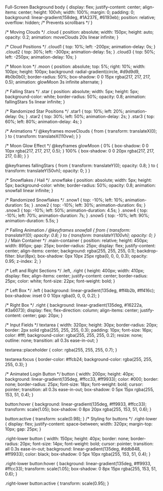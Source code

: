 Full-Screen Background
body {
    display: flex;
    justify-content: center;
    align-items: center;
    height: 100vh;
    width: 100%;
    margin: 0;
    padding: 0;
    background: linear-gradient(158deg, #1A237E, #6193eb);
    position: relative;
    overflow: hidden; /* Prevents scrollbars */
}

/* Moving Clouds */
.cloud {
    position: absolute;
    width: 150px;
    height: auto;
    opacity: 0.2;
    animation: moveClouds 20s linear infinite;
}

/* Cloud Positions */
.cloud1 {
    top: 10%;
    left: -200px;
    animation-delay: 0s;
}
.cloud2 {
    top: 30%;
    left: -300px;
    animation-delay: 5s;
}
.cloud3 {
    top: 50%;
    left: -250px;
    animation-delay: 10s;
}

/* Moon Icon */
.moon {
    position: absolute;
    top: 5%;
    right: 10%;
    width: 100px;
    height: 100px;
    background: radial-gradient(circle, #d9d9d9, #b0b0b0);
    border-radius: 50%;
    box-shadow: 0 0 15px rgba(217, 217, 217, 0.5);
    animation: glowMoon 3s infinite alternate;
}

/* Falling Stars */
.star {
    position: absolute;
    width: 5px;
    height: 5px;
    background-color: white;
    border-radius: 50%;
    opacity: 0.8;
    animation: fallingStars 5s linear infinite;
}

/* Randomized Star Positions */
.star1 { top: 10%; left: 20%; animation-delay: 0s; }
.star2 { top: 30%; left: 50%; animation-delay: 2s; }
.star3 { top: 60%; left: 80%; animation-delay: 4s; }

/* Animations */
@keyframes moveClouds {
    from {
        transform: translateX(0);
    }
    to {
        transform: translateX(110vw);
    }
}

/* Moon Glow Effect */
@keyframes glowMoon {
    0% {
        box-shadow: 0 0 10px rgba(217, 217, 217, 0.5);
    }
    100% {
        box-shadow: 0 0 20px rgba(217, 217, 217, 0.8);
    }
}

@keyframes fallingStars {
    from {
        transform: translateY(0);
        opacity: 0.8;
    }
    to {
        transform: translateY(50vh);
        opacity: 0;
    }
}

/* Snowflakes / Hail */
.snowflake {
    position: absolute;
    width: 5px;
    height: 5px;
    background-color: white;
    border-radius: 50%;
    opacity: 0.8;
    animation: snowfall linear infinite;
}

/* Randomized Snowflakes */
.snow1 { top: -10%; left: 10%; animation-duration: 5s; }
.snow2 { top: -10%; left: 30%; animation-duration: 6s; }
.snow3 { top: -10%; left: 50%; animation-duration: 4.5s; }
.snow4 { top: -10%; left: 70%; animation-duration: 7s; }
.snow5 { top: -10%; left: 90%; animation-duration: 5.5s; }

/* Falling Animation */
@keyframes snowfall {
    from {
        transform: translateY(0);
        opacity: 0.8;
    }
    to {
        transform: translateY(100vh);
        opacity: 0;
    }
}
/* Main Container */
.main-container {
    position: relative;
    height: 450px;
    width: 895px;
    gap: 25px;
    border-radius: 25px;
    display: flex;
    justify-content: center;
    align-items: center;
    background: rgba(255, 255, 255, 0.1);
    backdrop-filter: blur(8px);
    box-shadow: 0px 10px 25px rgba(0, 0, 0, 0.3);
    opacity: 0.95;
    z-index: 2;
}

/* Left and Right Sections */
.left, .right {
    height: 400px;
    width: 410px;
    display: flex;
    align-items: center;
    justify-content: center;
    border-radius: 25px;
    color: white;
    font-size: 22px;
    font-weight: bold;
}

/* Left Box */
.left {
    background: linear-gradient(135deg, #ff4b2b, #ff416c);
    box-shadow: inset 0 0 10px rgba(0, 0, 0, 0.2);
}

/* Right Box */
.right {
    background: linear-gradient(135deg, #16222a, #3a6073);
    display: flex;
    flex-direction: column;
    align-items: center;
    justify-content: center;
    gap: 20px;
}

/* Input Fields */
textarea {
    width: 320px;
    height: 30px;
    border-radius: 20px;
    border: 2px solid rgba(255, 255, 255, 0.3);
    padding: 10px;
    font-size: 16px;
    color: #fff;
    background-color: rgba(255, 255, 255, 0.2);
    resize: none;
    outline: none;
    transition: all 0.3s ease-in-out;
}

textarea::placeholder {
    color: rgba(255, 255, 255, 0.7);
}

textarea:focus {
    border-color: #ffcb24;
    background-color: rgba(255, 255, 255, 0.3);
}

/* Animated Login Button */
button {
    width: 200px;
    height: 40px;
    background: linear-gradient(135deg, #ffcc33, #ff9933);
    color: #000;
    border: none;
    border-radius: 25px;
    font-size: 18px;
    font-weight: bold;
    cursor: pointer;
    transition: all 0.3s ease-in-out;
    box-shadow: 0 5px 15px rgba(255, 153, 51, 0.4);
}

button:hover {
    background: linear-gradient(135deg, #ff9933, #ffcc33);
    transform: scale(1.05);
    box-shadow: 0 8px 20px rgba(255, 153, 51, 0.6);
}

button:active {
    transform: scale(0.98);
}
/* Styling for buttons */
.right-lower {
    display: flex;
    justify-content: space-between;
    width: 320px;
    margin-top: 10px;
    gap: 25px;
}

.right-lower button {
    width: 150px;
    height: 40px;
    border: none;
    border-radius: 20px;
    font-size: 14px;
    font-weight: bold;
    cursor: pointer;
    transition: all 0.3s ease-in-out;
    background: linear-gradient(135deg, #ddb848, #ff9933);
    color: black;
    box-shadow: 0 5px 10px rgba(255, 153, 51, 0.4);
}

.right-lower button:hover {
    background: linear-gradient(135deg, #ff9933, #ffcc33);
    transform: scale(1.05);
    box-shadow: 0 8px 15px rgba(255, 153, 51, 0.6);
}

.right-lower button:active {
    transform: scale(0.95);
} 
